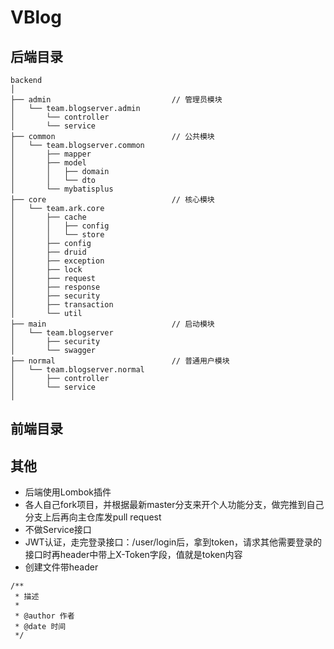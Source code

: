 # VBlog

## 后端目录

```
backend
│
├── admin                           // 管理员模块
│   └── team.blogserver.admin
│       └── controller
│       └── service
├── common                          // 公共模块
│   └── team.blogserver.common
│       ├── mapper
│       ├── model
│       │   ├── domain
│       │   └── dto
│       └── mybatisplus
├── core                            // 核心模块
│   └── team.ark.core
│       ├── cache
│       │   ├── config
│       │   └── store
│       ├── config
│       ├── druid
│       ├── exception
│       ├── lock
│       ├── request
│       ├── response
│       ├── security
│       ├── transaction
│       └── util
├── main                            // 启动模块
│   └── team.blogserver
│       ├── security
│       └── swagger
├── normal                          // 普通用户模块
│   └── team.blogserver.normal
│       ├── controller
│       └── service
│
```

## 前端目录

## 其他

- 后端使用Lombok插件
- 各人自己fork项目，并根据最新master分支来开个人功能分支，做完推到自己分支上后再向主仓库发pull request
- 不做Service接口
- JWT认证，走完登录接口：/user/login后，拿到token，请求其他需要登录的接口时再header中带上X-Token字段，值就是token内容
- 创建文件带header

```
/**
 * 描述
 *
 * @author 作者
 * @date 时间
 */
```
